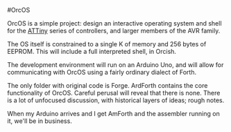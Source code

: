 #OrcOS

OrcOS is a simple project: design an interactive operating system and shell for the [ATTiny](http://www.atmel.com/devices/attiny85.aspx) series of controllers, and larger members of the AVR family.

The OS itself is constrained to a single K of memory and 256 bytes of EEPROM. This will include a full interpreted shell, in Orcish. 

The development environment will run on an Arduino Uno, and will allow for communicating with OrcOS using a fairly ordinary dialect of Forth. 

The only folder with original code is Forge. ArdForth contains the core functionality of OrcOS. Careful perusal will reveal that there is none. There is a lot of unfocused discussion, with historical layers of ideas; rough notes.

When my Arduino arrives and I get AmForth and the assembler running on it, we'll be in business. 

